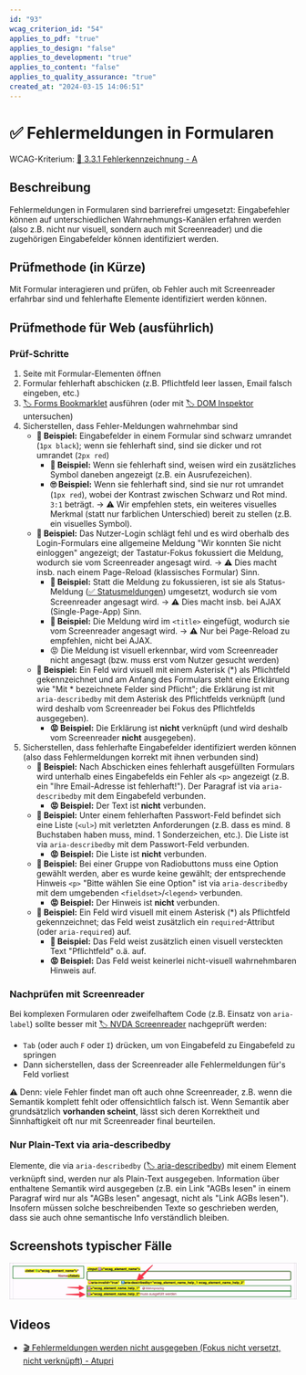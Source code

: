 ```yaml
---
id: "93"
wcag_criterion_id: "54"
applies_to_pdf: "true"
applies_to_design: "false"
applies_to_development: "true"
applies_to_content: "false"
applies_to_quality_assurance: "true"
created_at: "2024-03-15 14:06:51"
---
```


# ✅ Fehlermeldungen in Formularen

WCAG-Kriterium: [📜 3.3.1 Fehlerkennzeichnung - A](..)

## Beschreibung

Fehlermeldungen in Formularen sind barrierefrei umgesetzt: Eingabefehler können auf unterschiedlichen Wahrnehmungs-Kanälen erfahren werden (also z.B. nicht nur visuell, sondern auch mit Screenreader) und die zugehörigen Eingabefelder können identifiziert werden.

## Prüfmethode (in Kürze)

Mit Formular interagieren und prüfen, ob Fehler auch mit Screenreader erfahrbar sind und fehlerhafte Elemente identifiziert werden können.

## Prüfmethode für Web (ausführlich)

### Prüf-Schritte

1. Seite mit Formular-Elementen öffnen
1. Formular fehlerhaft abschicken (z.B. Pflichtfeld leer lassen, Email falsch eingeben, etc.)
1. [🏷️ Forms Bookmarklet](/de/tags/forms-bookmarklet) ausführen (oder mit [🏷️ DOM Inspektor](/de/tags/dom-inspektor) untersuchen)
1. Sicherstellen, dass Fehler-Meldungen wahrnehmbar sind
    - **🙂 Beispiel:** Eingabefelder in einem Formular sind schwarz umrandet (`1px black`); wenn sie fehlerhaft sind, sind sie dicker und rot umrandet (`2px red`)
        - **🙂 Beispiel:** Wenn sie fehlerhaft sind, weisen wird ein zusätzliches Symbol daneben angezeigt (z.B. ein Ausrufezeichen).
        - **🙄 Beispiel:** Wenn sie fehlerhaft sind, sind sie nur rot umrandet (`1px red`), wobei der Kontrast zwischen Schwarz und Rot mind. `3:1` beträgt. → ⚠️ Wir empfehlen stets, ein weiteres visuelles Merkmal (statt nur farblichen Unterschied) bereit zu stellen (z.B. ein visuelles Symbol).
    - **🙂 Beispiel:** Das Nutzer-Login schlägt fehl und es wird oberhalb des Login-Formulars eine allgemeine Meldung "Wir konnten Sie nicht einloggen" angezeigt; der Tastatur-Fokus fokussiert die Meldung, wodurch sie vom Screenreader angesagt wird. → ⚠️ Dies macht insb. nach einem Page-Reload (klassisches Formular) Sinn.
        - **🙂 Beispiel:** Statt die Meldung zu fokussieren, ist sie als Status-Meldung ([✅ Statusmeldungen](/de/wcag/4.1.3-statusmeldungen/statusmeldungen)) umgesetzt, wodurch sie vom Screenreader angesagt wird. → ⚠️ Dies macht insb. bei AJAX (Single-Page-App) Sinn.
        - **🙂 Beispiel:** Die Meldung wird im `<title>` eingefügt, wodurch sie vom Screenreader angesagt wird. → ⚠️ Nur bei Page-Reload zu empfehlen, nicht bei AJAX.
        - 😡 Die Meldung ist visuell erkennbar, wird vom Screenreader nicht angesagt (bzw. muss erst vom Nutzer gesucht werden)
    - **🙂 Beispiel:** Ein Feld wird visuell mit einem Asterisk (*) als Pflichtfeld gekennzeichnet und am Anfang des Formulars steht eine Erklärung wie "Mit * bezeichnete Felder sind Pflicht"; die Erklärung ist mit `aria-describedby` mit dem Asterisk des Pflichtfelds verknüpft (und wird deshalb vom Screenreader bei Fokus des Pflichtfelds ausgegeben).
        - **😡 Beispiel:** Die Erklärung ist **nicht** verknüpft (und wird deshalb vom Screenreader **nicht** ausgegeben).
1. Sicherstellen, dass fehlerhafte Eingabefelder identifiziert werden können (also dass Fehlermeldungen korrekt mit ihnen verbunden sind)
    - **🙂 Beispiel:** Nach Abschicken eines fehlerhaft ausgefüllten Formulars wird unterhalb eines Eingabefelds ein Fehler als `<p>` angezeigt (z.B. ein "Ihre Email-Adresse ist fehlerhaft!"). Der Paragraf ist via `aria-describedby` mit dem Eingabefeld verbunden.
        - **😡 Beispiel:** Der Text ist **nicht** verbunden.
    - **🙂 Beispiel:** Unter einem fehlerhaften Passwort-Feld befindet sich eine Liste (`<ul>`) mit verletzten Anforderungen (z.B. dass es mind. 8 Buchstaben haben muss, mind. 1 Sonderzeichen, etc.). Die Liste ist via `aria-describedby` mit dem Passwort-Feld verbunden.
        - **😡 Beispiel:** Die Liste ist **nicht** verbunden.
    - **🙂 Beispiel:** Bei einer Gruppe von Radiobuttons muss eine Option gewählt werden, aber es wurde keine gewählt; der entsprechende Hinweis `<p>` "Bitte wählen Sie eine Option" ist via `aria-describedby` mit dem umgebenden `<fieldset>`/`<legend>` verbunden.
        - **😡 Beispiel:** Der Hinweis ist **nicht** verbunden.
    - **🙂 Beispiel:** Ein Feld wird visuell mit einem Asterisk (*) als Pflichtfeld gekennzeichnet; das Feld weist zusätzlich ein `required`-Attribut (oder `aria-required`) auf.
        - **🙂 Beispiel:** Das Feld weist zusätzlich einen visuell versteckten Text "Pflichtfeld" o.ä. auf.
        - **😡 Beispiel:** Das Feld weist keinerlei nicht-visuell wahrnehmbaren Hinweis auf.

### Nachprüfen mit Screenreader

Bei komplexen Formularen oder zweifelhaftem Code (z.B. Einsatz von `aria-label`) sollte besser mit [🏷️ NVDA Screenreader](/de/tags/nvda-screenreader) nachgeprüft werden:

- `Tab` (oder auch `F` oder `I`) drücken, um von Eingabefeld zu Eingabefeld zu springen
- Dann sicherstellen, dass der Screenreader alle Fehlermeldungen für's Feld vorliest

⚠️ Denn: viele Fehler findet man oft auch ohne Screenreader, z.B. wenn die Semantik komplett fehlt oder offensichtlich falsch ist. Wenn Semantik aber grundsätzlich **vorhanden scheint**, lässt sich deren Korrektheit und Sinnhaftigkeit oft nur mit Screenreader final beurteilen.

### Nur Plain-Text via aria-describedby

Elemente, die via `aria-describedby` ([🏷️ aria-describedby](/de/tags/aria-describedby)) mit einem Element verknüpft sind, werden nur als Plain-Text ausgegeben. Information über enthaltene Semantik wird ausgegeben (z.B. ein Link "AGBs lesen" in einem Paragraf wird nur als "AGBs lesen" angesagt, nicht als "Link AGBs lesen"). Insofern müssen solche beschreibenden Texte so geschrieben werden, dass sie auch ohne semantische Info verständlich bleiben.

## Screenshots typischer Fälle

![Fehlermeldungen in A4AA](images/fehlermeldungen-in-a4aa.png)

## Videos

- [🎬 Fehlermeldungen werden nicht ausgegeben (Fokus nicht versetzt, nicht verknüpft) - Atupri](/de/videos/fehlermeldungen-werden-nicht-ausgegeben-fokus-nicht-versetzt-nicht-verknuepft-atupri)